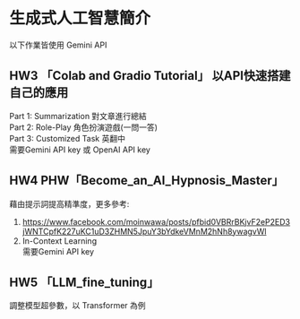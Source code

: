 # 生成式人工智慧簡介
以下作業皆使用 Gemini API

## HW3 「Colab and Gradio Tutorial」 以API快速搭建自己的應用 
Part 1: Summarization 對文章進行總結  
Part 2: Role-Play 角色扮演遊戲(一問一答)    
Part 3: Customized Task 英翻中  
需要Gemini API key 或 OpenAI API key
## HW4 PHW「Become_an_AI_Hypnosis_Master」
藉由提示詞提高精準度，更多參考:
1. https://www.facebook.com/moinwawa/posts/pfbid0VBRrBKjvF2eP2ED3jWNTCpfK227uKC1uD3ZHMN5JpuY3bYdkeVMnM2hNh8ywagvWl
2. In-Context Learning  
需要Gemini API key
## HW5 「LLM_fine_tuning」
調整模型超參數，以 Transformer 為例






